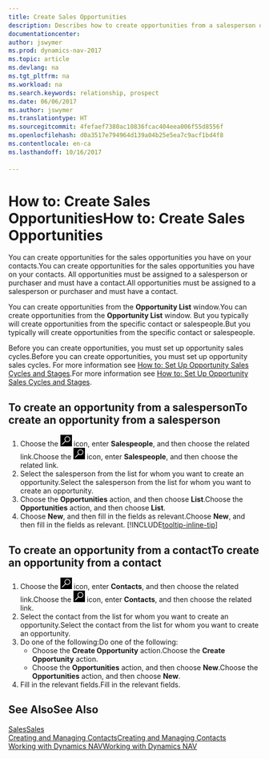 ```yaml
---
title: Create Sales Opportunities
description: Describes how to create opportunities from a salesperson or a contact in Dynamics NAV.
documentationcenter: 
author: jswymer
ms.prod: dynamics-nav-2017
ms.topic: article
ms.devlang: na
ms.tgt_pltfrm: na
ms.workload: na
ms.search.keywords: relationship, prospect
ms.date: 06/06/2017
ms.author: jswymer
ms.translationtype: HT
ms.sourcegitcommit: 4fefaef7380ac10836fcac404eea006f55d8556f
ms.openlocfilehash: d0a3517e794964d139a04b25e5ea7c9acf1bd4f8
ms.contentlocale: en-ca
ms.lasthandoff: 10/16/2017

---
```

# <a name="how-to-create-sales-opportunities"></a><span data-ttu-id="5bbdb-103">How to: Create Sales Opportunities</span><span class="sxs-lookup"><span data-stu-id="5bbdb-103">How to: Create Sales Opportunities</span></span>
<span data-ttu-id="5bbdb-104">You can create opportunities for the sales opportunities you have on your contacts.</span><span class="sxs-lookup"><span data-stu-id="5bbdb-104">You can create opportunities for the sales opportunities you have on your contacts.</span></span> <span data-ttu-id="5bbdb-105">All opportunities must be assigned to a salesperson or purchaser and must have a contact.</span><span class="sxs-lookup"><span data-stu-id="5bbdb-105">All opportunities must be assigned to a salesperson or purchaser and must have a contact.</span></span>

<span data-ttu-id="5bbdb-106">You can create opportunities from the **Opportunity List** window.</span><span class="sxs-lookup"><span data-stu-id="5bbdb-106">You can create opportunities from the **Opportunity List** window.</span></span> <span data-ttu-id="5bbdb-107">But you typically will create opportunities from the specific contact or salespeople.</span><span class="sxs-lookup"><span data-stu-id="5bbdb-107">But you typically will create opportunities from the specific contact or salespeople.</span></span>

<span data-ttu-id="5bbdb-108">Before you can create opportunities, you must set up opportunity sales cycles.</span><span class="sxs-lookup"><span data-stu-id="5bbdb-108">Before you can create opportunities, you must set up opportunity sales cycles.</span></span> <span data-ttu-id="5bbdb-109">For more information see [How to: Set Up Opportunity Sales Cycles and Stages](marketing-how-setup-opportunity-sales-cycles-stages.md).</span><span class="sxs-lookup"><span data-stu-id="5bbdb-109">For more information see [How to: Set Up Opportunity Sales Cycles and Stages](marketing-how-setup-opportunity-sales-cycles-stages.md).</span></span>

## <a name="to-create-an-opportunity-from-a-salesperson"></a><span data-ttu-id="5bbdb-110">To create an opportunity from a salesperson</span><span class="sxs-lookup"><span data-stu-id="5bbdb-110">To create an opportunity from a salesperson</span></span>
1. <span data-ttu-id="5bbdb-111">Choose the ![Search for Page or Report](media/ui-search/search_small.png "Search for Page or Report icon") icon, enter **Salespeople**, and then choose the related link.</span><span class="sxs-lookup"><span data-stu-id="5bbdb-111">Choose the ![Search for Page or Report](media/ui-search/search_small.png "Search for Page or Report icon") icon, enter **Salespeople**, and then choose the related link.</span></span>
2. <span data-ttu-id="5bbdb-112">Select the salesperson from the list for whom you want to create an opportunity.</span><span class="sxs-lookup"><span data-stu-id="5bbdb-112">Select the salesperson from the list for whom you want to create an opportunity.</span></span>
3. <span data-ttu-id="5bbdb-113">Choose the **Opportunities** action, and then choose **List**.</span><span class="sxs-lookup"><span data-stu-id="5bbdb-113">Choose the **Opportunities** action, and then choose **List**.</span></span>
4. <span data-ttu-id="5bbdb-114">Choose **New**, and then fill in the fields as relevant.</span><span class="sxs-lookup"><span data-stu-id="5bbdb-114">Choose **New**, and then fill in the fields as relevant.</span></span> [!INCLUDE[tooltip-inline-tip](includes/tooltip-inline-tip_md.md)]  



## <a name="to-create-an-opportunity-from-a-contact"></a><span data-ttu-id="5bbdb-115">To create an opportunity from a contact</span><span class="sxs-lookup"><span data-stu-id="5bbdb-115">To create an opportunity from a contact</span></span>
1. <span data-ttu-id="5bbdb-116">Choose the ![Search for Page or Report](media/ui-search/search_small.png "Search for Page or Report icon") icon, enter **Contacts**, and then choose the related link.</span><span class="sxs-lookup"><span data-stu-id="5bbdb-116">Choose the ![Search for Page or Report](media/ui-search/search_small.png "Search for Page or Report icon") icon, enter **Contacts**, and then choose the related link.</span></span>
2. <span data-ttu-id="5bbdb-117">Select the contact from the list for whom you want to create an opportunity.</span><span class="sxs-lookup"><span data-stu-id="5bbdb-117">Select the contact from the list for whom you want to create an opportunity.</span></span>
3. <span data-ttu-id="5bbdb-118">Do one of the following:</span><span class="sxs-lookup"><span data-stu-id="5bbdb-118">Do one of the following:</span></span>
   * <span data-ttu-id="5bbdb-119">Choose the **Create Opportunity** action.</span><span class="sxs-lookup"><span data-stu-id="5bbdb-119">Choose the **Create Opportunity** action.</span></span>
   * <span data-ttu-id="5bbdb-120">Choose the  **Opportunities** action, and then choose **New**.</span><span class="sxs-lookup"><span data-stu-id="5bbdb-120">Choose the  **Opportunities** action, and then choose **New**.</span></span>
4. <span data-ttu-id="5bbdb-121">Fill in the relevant fields.</span><span class="sxs-lookup"><span data-stu-id="5bbdb-121">Fill in the relevant fields.</span></span>

## <a name="see-also"></a><span data-ttu-id="5bbdb-122">See Also</span><span class="sxs-lookup"><span data-stu-id="5bbdb-122">See Also</span></span>
[<span data-ttu-id="5bbdb-123">Sales</span><span class="sxs-lookup"><span data-stu-id="5bbdb-123">Sales</span></span>](sales-manage-sales.md)  
[<span data-ttu-id="5bbdb-124">Creating and Managing Contacts</span><span class="sxs-lookup"><span data-stu-id="5bbdb-124">Creating and Managing Contacts</span></span>](marketing-contacts.md)  
[<span data-ttu-id="5bbdb-125">Working with Dynamics NAV</span><span class="sxs-lookup"><span data-stu-id="5bbdb-125">Working with Dynamics NAV</span></span>](ui-work-product.md)

